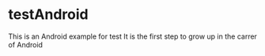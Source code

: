 # testAndroid
This is an Android example for test
It is the first step to grow up in the carrer of Android
